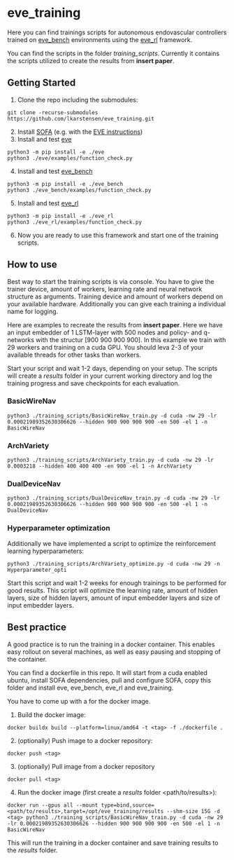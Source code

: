 # eve_training

Here you can find trainings scripts for autonomous endovascular controllers trained on [eve_bench](https://github.com/lkarstensen/eve_bench) environments using the [eve_rl](https://github.com/lkarstensen/eve_rl) framework. 

You can find the scripts in the folder *training_scripts*. Currently it contains the scripts utilized to create the results from **insert paper**. 

## Getting Started

1. Clone the repo including the submodules:
```
git clone -recurse-submodules https://github.com/lkarstensen/eve_training.git
```
2. Install [SOFA](https://www.sofa-framework.org) (e.g. with the [EVE instructions](https://github.com/lkarstensen/eve?tab=readme-ov-file#install-sofa-with-sofapython3-and-beamadapter)) 
3. Install and test [eve](https://github.com/lkarstensen/eve)
```
python3 -m pip install -e ./eve
python3 ./eve/examples/function_check.py
```
4. Install and test [eve_bench](https://github.com/lkarstensen/eve_bench)
```
python3 -m pip install -e ./eve_bench
python3 ./eve_bench/examples/function_check.py
```
5. Install and test [eve_rl](https://github.com/lkarstensen/eve_rl)
```
python3 -m pip install -e ./eve_rl
python3 ./eve_rl/examples/function_check.py
```
6. Now you are ready to use this framework and start one of the training scripts. 

## How to use

Best way to start the training scripts is via console. You have to give the trainer device, amount of workers, learning rate and neural network structure as arguments. Training device and amount of workers depend on your available hardware. Additionally you can give each training a individual name for logging. 

Here are examples to recreate the results from **insert paper**. Here we have an input embedder of 1 LSTM-layer with 500 nodes and policy- and q-networks with the structur [900 900 900 900]. In this example we train with 29 workers and training on a cuda GPU. You should leva 2-3 of your available threads for other tasks than workers. 

Start your script and wait 1-2 days, depending on your setup. The scripts will create a *results* folder in your current working directory and log the training progress and save checkpoints for each evaluation. 

### BasicWireNav

```
python3 ./training_scripts/BasicWireNav_train.py -d cuda -nw 29 -lr 0.00021989352630306626 --hidden 900 900 900 900 -en 500 -el 1 -n BasicWireNav
```

### ArchVariety

```
python3 ./training_scripts/ArchVariety_train.py -d cuda -nw 29 -lr 0.0003218 --hidden 400 400 400 -en 900 -el 1 -n ArchVariety
```

### DualDeviceNav

```
python3 ./training_scripts/DualDeviceNav_train.py -d cuda -nw 29 -lr 0.00021989352630306626 --hidden 900 900 900 900 -en 500 -el 1 -n DualDeviceNav
```

### Hyperparameter optimization

Additionally we have implemented a script to optimize the reinforcement learning hyperparameters:

```
python3 ./training_scripts/ArchVariety_optimize.py -d cuda -nw 29 -n Hyperparameter_opti
```

Start this script and wait 1-2 weeks for enough trainings to be performed for good results. This script will optimize the learning rate, amount of hidden layers, size of hidden layers, amount of input embedder layers and size of input embedder layers. 

## Best practice

A good practice is to run the training in a docker container. This enables easy rollout on several machines, as well as easy pausing and stopping of the container. 

You can find a dockerfile in this repo. It will start from a cuda enabled ubuntu, install SOFA dependencies, pull and configure SOFA, copy this folder and install eve, eve_bench, eve_rl and eve_training. 

You have to come up with a <tag> for the docker image.

1. Build the docker image:
```
docker buildx build --platform=linux/amd64 -t <tag> -f ./dockerfile .
```

2. (optionally) Push image to a docker repository:
```
docker push <tag>
```

3. (optionally) Pull image from a docker repository
```
docker pull <tag>
```

4. Run the docker image (first create a *results* folder <path/to/results>):
```
docker run --gpus all --mount type=bind,source=<path/to/results>,target=/opt/eve_training/results --shm-size 15G -d <tag> python3 ./training_scripts/BasicWireNav_train.py -d cuda -nw 29 -lr 0.00021989352630306626 --hidden 900 900 900 900 -en 500 -el 1 -n BasicWireNav
```

This will run the training in a docker container and save training results to the *results* folder. 
